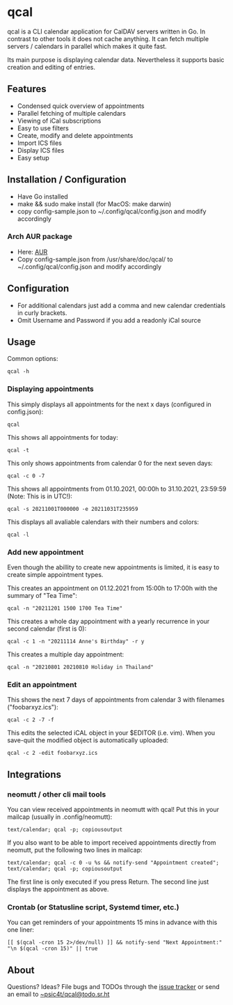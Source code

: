 # qcal

qcal is a CLI calendar application for CalDAV servers written in Go. In
contrast to other tools it does not cache anything. It can fetch multiple
servers / calendars in parallel which makes it quite fast.

Its main purpose is displaying calendar data. Nevertheless it supports basic
creation and editing of entries.

## Features

- Condensed quick overview of appointments
- Parallel fetching of multiple calendars
- Viewing of iCal subscriptions
- Easy to use filters
- Create, modify and delete appointments
- Import ICS files
- Display ICS files
- Easy setup


## Installation / Configuration

- Have Go installed
- make && sudo make install (for MacOS: make darwin)
- copy config-sample.json to ~/.config/qcal/config.json and modify accordingly

### Arch AUR package

- Here: [AUR](https://aur.archlinux.org/packages/qcal)
- Copy config-sample.json from /usr/share/doc/qcal/ to ~/.config/qcal/config.json and modify accordingly

## Configuration

- For additional calendars just add a comma and new calendar credentials in
  curly brackets.
- Omit Username and Password if you add a readonly iCal source


## Usage

Common options:

    qcal -h

### Displaying appointments

This simply displays all appointments for the next x days (configured in config.json):

    qcal

This shows all appointments for today:

    qcal -t

This only shows appointments from calendar 0 for the next seven days:

    qcal -c 0 -7

This shows all appointments from 01.10.2021, 00:00h to 31.10.2021, 23:59:59
(Note: This is in UTC!):

    qcal -s 20211001T000000 -e 20211031T235959

This displays all avaliable calendars with their numbers and colors:

    qcal -l

### Add new appointment

Even though the abillity to create new appointments is limited, it is easy to
create simple appointment types.

This creates an appointment on 01.12.2021 from 15:00h to 17:00h with the
summary of "Tea Time":

    qcal -n "20211201 1500 1700 Tea Time"

This creates a whole day appointment with a yearly recurrence in your second
calendar (first is 0):

    qcal -c 1 -n "20211114 Anne's Birthday" -r y

This creates a multiple day appointment:

    qcal -n "20210801 20210810 Holiday in Thailand"

### Edit an appointment

This shows the next 7 days of appointments from calendar 3 with filenames
("foobarxyz.ics"):

    qcal -c 2 -7 -f 

This edits the selected iCAL object in your $EDITOR (i.e. vim). When you
save-quit the modified object is automatically uploaded:

    qcal -c 2 -edit foobarxyz.ics


## Integrations

### neomutt / other cli mail tools

You can view received appointments in neomutt with qcal! Put this in your
mailcap (usually in .config/neomutt):

    text/calendar; qcal -p; copiousoutput

If you also want to be able to import received appointments directly from
neomutt, put the following two lines in mailcap:

    text/calendar; qcal -c 0 -u %s && notify-send "Appointment created";
    text/calendar; qcal -p; copiousoutput

The first line is only executed if you press Return. The second line just
displays the appointment as above.

### Crontab (or Statusline script, Systemd timer, etc.) 

You can get reminders of your appointments 15 mins in advance with this one
liner:

    [[ $(qcal -cron 15 2>/dev/null) ]] && notify-send "Next Appointment:" "\n $(qcal -cron 15)" || true


## About

Questions? Ideas? File bugs and TODOs through the [issue
tracker](https://todo.sr.ht/~psic4t/qcal) or send an email to
[~psic4t/qcal@todo.sr.ht](mailto:~psic4t/qcal@todo.sr.ht)
